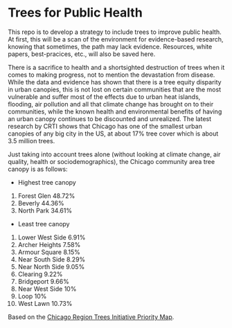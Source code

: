 # Trees for Public Health

This repo is to develop a strategy to include trees to improve public health. At first, this will be a scan of the environment for evidence-based research, knowing that sometimes, the path may lack evidence. Resources, white papers, best-pracices, etc., will also be saved here.

There is a sacrifice to health and a shortsighted destruction of trees when it comes to making progress, not to mention the devastation from disease. While the data and evidence has shown that there is a tree equity disparity in urban canopies, this is not lost on certain communities that are the most vulnerable and suffer most of the effects due to urban heat islands, flooding, air pollution and all that climate change has brought on to their communities, while the known health and environmental benefits of having an urban canopy continues to be discounted and unrealized.  The latest research by CRTI shows that Chicago has one of the smallest urban canopies of any big city in the US, at about 17% tree cover which is about 3.5 million trees.

Just taking into account trees alone (without looking at climate change, air quality, health or sociodemographics), the Chicago community area tree canopy is as follows:

* Highest tree canopy
1.  Forest Glen 48.72%
2.  Beverly 44.36%
3.  North Park 34.61%

* Least tree canopy
1.  Lower West Side 6.91%
2.  Archer Heights 7.58%
3.  Armour Square 8.15%
4.  Near South Side 8.29%
5.  Near North Side 9.05%
6.  Clearing 9.22%
7.  Bridgeport 9.66%
8.  Near West Side 10%
9.  Loop 10%
10. West Lawn 10.73%

Based on the [Chicago Region Trees Initiative Priority Map](https://mortonarb.maps.arcgis.com/apps/View/index.html?appid=0700702eb8fa4c31a4d957d71a09d690).
